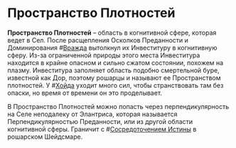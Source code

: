 # Пространство Плотностей

**Пространство Плотностей** – область в когнитивной сфере, которая ведет в Сел. После расщепления Осколков Преданности и Доминирования #[Вражда](characters/odium) вытолкнул их Инвеституру в когнитивную сферу. Из-за ограниченной природы этого места Инвеститура находится в крайне опасном и сильно сжатом состоянии, похожем на плазму. Инвеститура заполняет область подобно смертельной буре, известной как Дор, поэтому рошарцы и называют ее Пространством плотностей. У #[Хойда](characters/wit) уходит много сил, чтобы странствовать там без опаски, но время от времени он это проделывает.

В Пространство Плотностей можно попасть через перпендикулярность на Селе неподалеку от Элантриса, которая называется Перпендикулярностью Преданности, или из другой области когнитивной сферы. Граничит с #[Сосредоточением Истины](locations/nexus-of-truth) в рошарском Шейдсмаре.
